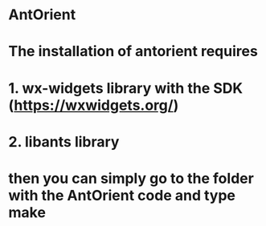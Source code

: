 # AntOrient

# The installation of antorient requires

# 1. wx-widgets library with the SDK (https://wxwidgets.org/)
# 2. libants library

# then you can simply go to the folder with the AntOrient code and type make

